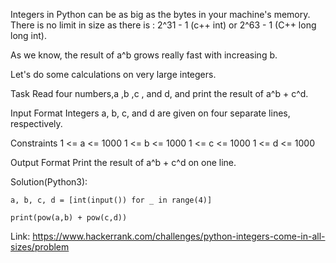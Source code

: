 Integers in Python can be as big as the bytes in your machine's memory. There is no limit in size as there is : 2^31 - 1 (c++ int) or 2^63 - 1 (C++ long long int).

As we know, the result of a^b grows really fast with increasing b.

Let's do some calculations on very large integers.

Task
Read four numbers,a ,b ,c , and d, and print the result of a^b + c^d.

Input Format
Integers a, b, c, and d are given on four separate lines, respectively.

Constraints
1 <= a <= 1000
1 <= b <= 1000
1 <= c <= 1000
1 <= d <= 1000

Output Format
Print the result of a^b + c^d on one line.

Solution(Python3):
```
a, b, c, d = [int(input()) for _ in range(4)]

print(pow(a,b) + pow(c,d))

```
Link: https://www.hackerrank.com/challenges/python-integers-come-in-all-sizes/problem
